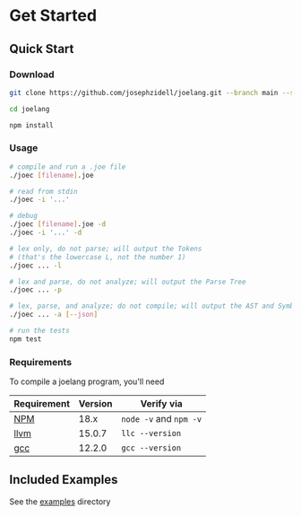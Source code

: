 # Get Started

## Quick Start

### Download

```bash
git clone https://github.com/josephzidell/joelang.git --branch main --single-branch

cd joelang

npm install
```

### Usage

```bash
# compile and run a .joe file
./joec [filename].joe

# read from stdin
./joec -i '...'

# debug
./joec [filename].joe -d
./joec -i '...' -d

# lex only, do not parse; will output the Tokens
# (that's the lowercase L, not the number 1)
./joec ... -l

# lex and parse, do not analyze; will output the Parse Tree
./joec ... -p

# lex, parse, and analyze; do not compile; will output the AST and Symbol Table
./joec ... -a [--json]

# run the tests
npm test
```

### Requirements

To compile a joelang program, you'll need

| Requirement | Version | Verify via |
| --- | --- | --- |
| [NPM](https://nodejs.org/en) | 18.x | `node -v` and `npm -v` |
| [llvm](https://releases.llvm.org/) | 15.0.7 | `llc --version` |
| [gcc](https://gcc.gnu.org/install/) | 12.2.0 | `gcc --version` |

## Included Examples

See the [examples](https://github.com/josephzidell/joelang/tree/main/examples) directory
